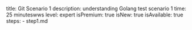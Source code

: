 title: Git Scenario 1
description: understanding Golang test scenario 1
time: 25 minuteswws
level: expert
isPremium: true
isNew: true
isAvailable: true
steps:
    - step1.md
